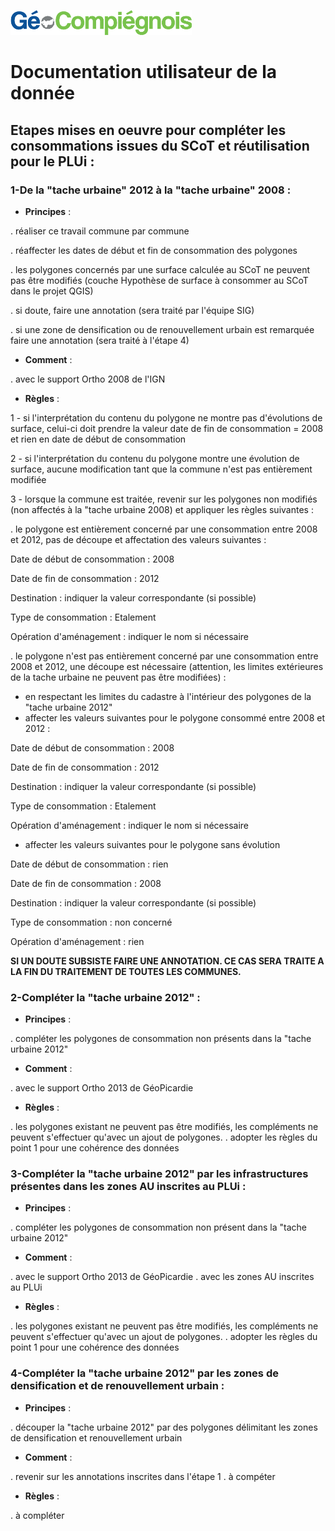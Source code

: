 ![picto](/doc/img/Logo_web-GeoCompiegnois.png)

# Documentation utilisateur de la donnée #

## Etapes mises en oeuvre pour compléter les consommations issues du SCoT et réutilisation pour le PLUi :

### 1-De la "tache urbaine" 2012 à la "tache urbaine" 2008 :

* **Principes** :

. réaliser ce travail commune par commune 

. réaffecter les dates de début et fin de consommation des polygones 

. les polygones concernés par une surface calculée au SCoT ne peuvent pas être modifiés (couche Hypothèse de surface à consommer au SCoT dans le projet QGIS)

. si doute, faire une annotation (sera traité par l'équipe SIG)

. si une zone de densification ou de renouvellement urbain est remarquée faire une annotation (sera traité à l'étape 4)

* **Comment** : 

 . avec le support Ortho 2008 de l'IGN

* **Règles** : 

1 - si l'interprétation du contenu du polygone ne montre pas d'évolutions de surface, celui-ci doit prendre la valeur date de fin de consommation = 2008 et rien en date de début de consommation

2 - si l'interprétation du contenu du polygone montre une évolution de surface, aucune modification tant que la commune n'est pas entièrement modifiée

3 - lorsque la commune est traitée, revenir sur les polygones non modifiés (non affectés à la "tache urbaine 2008) et appliquer les règles suivantes :

. le polygone est entièrement concerné par une consommation entre 2008 et 2012, pas de découpe et affectation des valeurs suivantes :

Date de début de consommation : 2008

Date de fin de consommation : 2012

Destination : indiquer la valeur correspondante (si possible)

Type de consommation : Etalement

Opération d'aménagement : indiquer le nom si nécessaire


. le polygone n'est pas entièrement concerné par une consommation entre 2008 et 2012, une découpe est nécessaire (attention, les limites extérieures de la tache urbaine ne peuvent pas être modifiées) :

- en respectant les limites du cadastre à l'intérieur des polygones de la "tache urbaine 2012"
- affecter les valeurs suivantes pour le polygone consommé entre 2008 et 2012 :

Date de début de consommation : 2008

Date de fin de consommation : 2012

Destination : indiquer la valeur correspondante (si possible)

Type de consommation : Etalement

Opération d'aménagement : indiquer le nom si nécessaire

- affecter les valeurs suivantes pour le polygone sans évolution

Date de début de consommation : rien

Date de fin de consommation : 2008

Destination : indiquer la valeur correspondante (si possible)

Type de consommation : non concerné

Opération d'aménagement : rien


**SI UN DOUTE SUBSISTE FAIRE UNE ANNOTATION. CE CAS SERA TRAITE A LA FIN DU TRAITEMENT DE TOUTES LES COMMUNES.**


### 2-Compléter la "tache urbaine 2012" :

* **Principes** : 

. compléter les polygones de consommation non présents dans la "tache urbaine 2012" 

* **Comment** : 

. avec le support Ortho 2013 de GéoPicardie

* **Règles** : 

. les polygones existant ne peuvent pas être modifiés, les compléments ne peuvent s'effectuer qu'avec un ajout de polygones.
. adopter les règles du point 1 pour une cohérence des données


### 3-Compléter la "tache urbaine 2012" par les infrastructures présentes dans les zones AU inscrites au PLUi :

* **Principes** : 

. compléter les polygones de consommation non présent dans la "tache urbaine 2012" 

* **Comment** : 

. avec le support Ortho 2013 de GéoPicardie
. avec les zones AU inscrites au PLUi

* **Règles** : 

. les polygones existant ne peuvent pas être modifiés, les compléments ne peuvent s'effectuer qu'avec un ajout de polygones.
. adopter les règles du point 1 pour une cohérence des données

### 4-Compléter la "tache urbaine 2012" par les zones de densification et de renouvellement urbain :

* **Principes** : 

. découper la "tache urbaine 2012" par des polygones délimitant les zones de densification et renouvellement urbain 

* **Comment** : 

. revenir sur les annotations inscrites dans l'étape 1
. à compéter

* **Règles** : 

. à compléter
